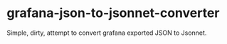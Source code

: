 # grafana-json-to-jsonnet-converter
Simple, dirty, attempt to convert grafana exported JSON to Jsonnet. 
